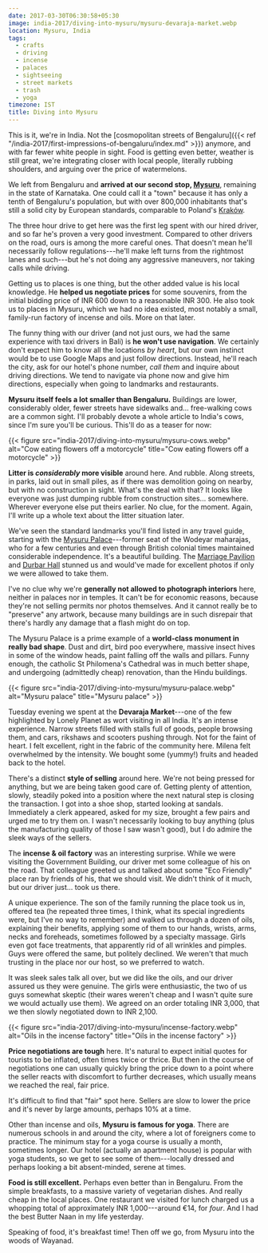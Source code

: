 ```yaml
---
date: 2017-03-30T06:30:58+05:30
image: india-2017/diving-into-mysuru/mysuru-devaraja-market.webp
location: Mysuru, India
tags:
  - crafts
  - driving
  - incense
  - palaces
  - sightseeing
  - street markets
  - trash
  - yoga
timezone: IST
title: Diving into Mysuru
---
```


This is it, we're in India. Not the [cosmopolitan streets of Bengaluru]({{< ref "/india-2017/first-impressions-of-bengaluru/index.md" >}}) anymore, and with far fewer white people in sight. Food is getting even better, weather is still great, we're integrating closer with local people, literally rubbing shoulders, and arguing over the price of watermelons.

<!--more-->

We left from Bengaluru and __arrived at our second stop, [Mysuru][wp-mysore]__, remaining in the state of Karnataka. One could call it a "town" because it has only a tenth of Bengaluru's population, but with over 800,000 inhabitants that's still a solid city by European standards, comparable to Poland's [Kraków][wp-krakow].

The three hour drive to get here was the first leg spent with our hired driver, and so far he's proven a very good investment. Compared to other drivers on the road, ours is among the more careful ones. That doesn't mean he'll necessarily follow regulations---he'll make left turns from the rightmost lanes and such---but he's not doing any aggressive maneuvers, nor taking calls while driving.

Getting us to places is one thing, but the other added value is his local knowledge. He __helped us negotiate prices__ for some souvenirs, from the initial bidding price of INR 600 down to a reasonable INR 300. He also took us to places in Mysuru, which we had no idea existed, most notably a small, family-run factory of incense and oils. More on that later.

The funny thing with our driver (and not just ours, we had the same experience with taxi drivers in Bali) is __he won't use navigation__. We certainly don't expect him to know all the locations _by heart_, but our own instinct would be to use Google Maps and just follow directions. Instead, he'll reach the city, ask for our hotel's phone number, _call them_ and inquire about driving directions. We tend to navigate via phone now and give him directions, especially when going to landmarks and restaurants.

__Mysuru itself feels a lot smaller than Bengaluru.__ Buildings are lower, considerably older, fewer streets have sidewalks and... free-walking cows are a common sight. I'll probably devote a whole article to India's cows, since I'm sure you'll be curious. This'll do as a teaser for now:

{{< figure src="india-2017/diving-into-mysuru/mysuru-cows.webp" alt="Cow eating flowers off a motorcycle" title="Cow eating flowers off a motorcycle" >}}

__Litter is _considerably_ more visible__ around here. And rubble. Along streets, in parks, laid out in small piles, as if there was demolition going on nearby, but with no construction in sight. What's the deal with that? It looks like everyone was just dumping rubble from construction sites... somewhere. Wherever everyone else put theirs earlier. No clue, for the moment. Again, I'll write up a whole text about the litter situation later.

We've seen the standard landmarks you'll find listed in any travel guide, starting with the [Mysuru Palace][wp-mysore-palace]---former seat of the Wodeyar maharajas, who for a few centuries and even through British colonial times maintained considerable independence. It's a beautiful building. The [Marriage Pavilion][marriage-pavilion] and [Durbar Hall][durbar-hall] stunned us and would've made for excellent photos if only we were allowed to take them.

I've no clue why we're __generally not allowed to photograph interiors__ here, neither in palaces nor in temples. It can't be for economic reasons, because they're not selling permits nor photos themselves. And it cannot really be to "preserve" any artwork, because many buildings are in such disrepair that there's hardly any damage that a flash might do on top.

The Mysuru Palace is a prime example of a __world-class monument in really bad shape__. Dust and dirt, bird poo everywhere, massive insect hives in some of the window heads, paint falling off the walls and pillars. Funny enough, the catholic St Philomena's Cathedral was in much better shape, and undergoing (admittedly cheap) renovation, than the Hindu buildings.

{{< figure src="india-2017/diving-into-mysuru/mysuru-palace.webp" alt="Mysuru palace" title="Mysuru palace" >}}

Tuesday evening we spent at the __Devaraja Market__---one of the few highlighted by Lonely Planet as wort visiting in all India. It's an intense experience. Narrow streets filled with stalls full of goods, people browsing them, and cars, rikshaws and scooters pushing through. Not for the faint of heart. I felt excellent, right in the fabric of the community here. Milena felt overwhelmed by the intensity. We bought some (yummy!) fruits and headed back to the hotel.

There's a distinct __style of selling__ around here. We're not being pressed for anything, but we are being taken good care of. Getting plenty of attention, slowly, steadily poked into a position where the next natural step is closing the transaction. I got into a shoe shop, started looking at sandals. Immediately a clerk appeared, asked for my size, brought a few pairs and urged me to try them on. I wasn't necessarily looking to buy anything (plus the manufacturing quality of those I saw wasn't good), but I do admire the sleek ways of the sellers.

The __incense & oil factory__ was an interesting surprise. While we were visiting the Government Building, our driver met some colleague of his on the road. That colleague greeted us and talked about some "Eco Friendly" place ran by friends of his, that we should visit. We didn't think of it much, but our driver just... took us there.

A unique experience. The son of the family running the place took us in, offered tea (he repeated three times, I think, what its special ingredients were, but I've no way to remember) and walked us through a dozen of oils, explaining their benefits, applying some of them to our hands, wrists, arms, necks and foreheads, sometimes followed by a specialty massage. Girls even got face treatments, that apparently rid of all wrinkles and pimples. Guys were offered the same, but politely declined. We weren't that much trusting in the place nor our host, so we preferred to watch.

It was sleek sales talk all over, but we did like the oils, and our driver assured us they were genuine. The girls were enthusiastic, the two of us guys somewhat skeptic (their wares weren't cheap and I wasn't quite sure we would actually use them). We agreed on an order totaling INR 3,000, that we then slowly negotiated down to INR 2,100.

{{< figure src="india-2017/diving-into-mysuru/incense-factory.webp" alt="Oils in the incense factory" title="Oils in the incense factory" >}}

__Price negotiations are tough__ here. It's natural to expect initial quotes for tourists to be inflated, often times twice or thrice. But then in the course of negotiations one can usually quickly bring the price down to a point where the seller reacts with discomfort to further decreases, which usually means we reached the real, fair price.

It's difficult to find that "fair" spot here. Sellers are slow to lower the price and it's never by large amounts, perhaps 10% at a time.

Other than incense and oils, __Mysuru is famous for yoga__. There are numerous schools in and around the city, where a lot of foreigners come to practice. The minimum stay for a yoga course is usually a month, sometimes longer. Our hotel (actually an apartment house) is popular with yoga students, so we get to see some of them---locally dressed and perhaps looking a bit absent-minded, serene at times.

__Food is still excellent.__ Perhaps even better than in Bengaluru. From the simple breakfasts, to a massive variety of vegetarian dishes. And really cheap in the local places. One restaurant we visited for lunch charged us a whopping total of approximately INR 1,000---around €14, for _four_. And I had the best Butter Naan in my life yesterday.

Speaking of food, it's breakfast time! Then off we go, from Mysuru into the woods of Wayanad.

[durbar-hall]: http://mysorepalace.gov.in/Private_Durbar_Ambavilas_Palace.htm
[marriage-pavilion]: http://mysorepalace.gov.in/Marriage_Pavillion.htm
[wp-krakow]: https://en.wikipedia.org/wiki/Krak%C3%B3w
[wp-mysore-palace]: https://en.wikipedia.org/wiki/Mysore_Palace
[wp-mysore]: https://en.wikipedia.org/wiki/Mysore

